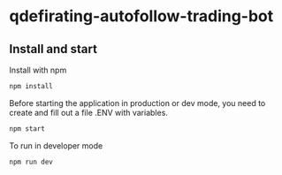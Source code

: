 # qdefirating-autofollow-trading-bot

## Install and start
Install with npm
```bash
npm install 
```
Before starting the application in production or dev mode, you need to create and fill out a file .ENV with variables.
```bash
npm start
```
To run in developer mode
```bash
npm run dev 
```
